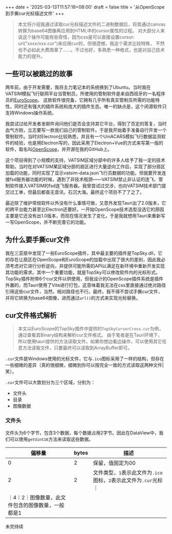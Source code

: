 +++
date = '2025-03-13T11:57:18+08:00'
draft = false
title = '从OpenScope到手撕cur光标描述文件'
+++

> 本文将介绍我通过读取cur光标描述文件的二进制数据后，将其通过canvas转换为base64图像再应用到HTML中的cursor属性的过程。
> 对大部分人来说这个操作可能有些奇怪，因为css是可以直接设置cursor: url("xxxx/xxx.cur")来应用cur的，但很遗憾，我这个需求比较特殊，
> 不然也不必如此大费周章了……。不过也好，多熟悉一种格式，也是对自己技术能力的提升。

## 一些可以被跳过的故事

两年前，由于开发需要，我将主力笔记本的系统换到了Ubuntu。当时我在VATSIM模拟飞行联网平台当管制员，所使用的管制软件是来自西班牙的一名程序员的[EuroScope](https://www.euroscope.hu/wp/)。
这款软件很完备，它拥有几乎所有真实管制员所需的功能特性，同时还有强大的插件系统和庞大的插件生态。唯一的缺点是，这个闭源软件只支持Windows操作系统。

我尝试过给开发者发邮件询问他们是否会支持其它平台，得到了否定的答复，当时血气方刚，立志要写一款我们自己的管制软件。于是我开始着手准备自行开发一个管制软件。当时对Electron比较熟悉，并且有一个UniACARS模拟飞行数据监测软件的经验，也是用Electron写的，因此采用了Electron+Vue的方式来写第一版的软件，取名叫[OpenScope](https://github.com/Ericple/openscope-project)，并开源在我的GitHub上。

这个项目得到了小规模的支持，VATSIM区域分部中的许多人给予了我一定的技术帮助，当时在对VATSIM某区域分部的扇区进行大量逆向工作后，实现了部分扇区加载的功能，同时实现了显示vatsim-data.json飞行员数据的功能。但就要开发连接fsd服务器功能的时候，遇到了非技术瓶颈——VATSIM禁止非认证的连飞、管制软件接入VATSIM的fsd连飞服务器。我曾尝试过交涉，也向VATSIM技术部门提交过工单，但最后都杳无音讯，石沉大海。最终这个项目不了了之了。

最近除了维护常规软件以外没有什么事情可做，又意外发现Tauri出了2.0版本，它的跨平台能力甚至比Electron还要好。一开始OpenScope技术选型没选它的原因主要是它还没有出1.0版本，而现在情况发生了变化，于是我就想用Tauri来重新写一写OpenScope，并不断完善它的功能。

## 为什么要手撕cur文件

我在三亚扇中发现了一些EuroScope插件，其中最主要的插件是TopSky.dll，它的存在让扇区在OpenScope和EuroScope的加载中出现了很大的差别，因此我必须考虑对它进行分析逆向，并提供可能所需的API以满足在新环境中重新开发实现其功能的需求。其中一个重要功能，就是TopSky可以修改软件内的光标形式。TopSky插件附带6个cur文件以供使用，但我设计的OpenScope插件系统是插件外置的，而Tauri使用了Vite进行打包，这意味着我无法在css里直接通过绝对路径引用这些cur文件，当然，相对路径也不行。最终，我不得不尝试手撕cur文件，并将它转换为base64图像，进而通过`url()`的方式来实现光标替换。

## cur文件格式解析

> 本文以EuroScope的TopSky插件中提供的`TopSkyCursorCross.cur`为例，通过查看其Binary结构来解析cur文件格式。
> 由于笔者是在Tauri环境下，所以使用tauri提供的方法读取文件。如果你想边看边操作，可以使用其它任意方法读取文件，只要最终可以读取到ArrayBuffer即可。

`.cur`文件是Windows使用的光标文件，它与`.ico`图标采用了一样的结构，但存在一些细微的差异（真的很细微，细微到你可以按完全一致的方式读取这两种文件|笑）。

`.cur`文件可以大致划分为三个区域，分别为：

- 文件头
- 目录
- 图像数据

### 文件头

文件头为6个字节，包含3个数据，每个数据占用2字节。因此在DataView中，我们可以使用`getUint16`方法来读取这些数据。

| 偏移量                                            | bytes | 描述                                                             |
| ------------------------------------------------- | ----- | ---------------------------------------------------------------- |
| 0                                                 | 2     | 保留，值固定为00                                                 |
| 2                                                 | 2     | 文件类型，`1`表示此文件为`.ico`图标，`2`表示此文件为`.cur`光标｜ |
| ｜4｜2｜图像数量，此文件包含的图像数量，一般都是1 |

未完待续
